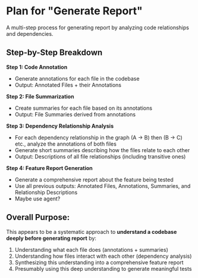 # Plan for "Generate Report"

A multi-step process for generating report by analyzing code relationships and dependencies.

## Step-by-Step Breakdown

**Step 1: Code Annotation**

- Generate annotations for each file in the codebase
- Output: Annotated Files + their Annotations

**Step 2: File Summarization**

- Create summaries for each file based on its annotations
- Output: File Summaries derived from annotations

**Step 3: Dependency Relationship Analysis**

- For each dependency relationship in the graph (A -> B) then (B -> C) etc., analyze the annotations of both files
- Generate short summaries describing how the files relate to each other
- Output: Descriptions of all file relationships (including transitive ones)

**Step 4: Feature Report Generation**

- Generate a comprehensive report about the feature being tested
- Use all previous outputs: Annotated Files, Annotations, Summaries, and Relationship Descriptions
- Maybe use agent?

## Overall Purpose:

This appears to be a systematic approach to **understand a codebase deeply before generating report** by:

1. Understanding what each file does (annotations + summaries)
2. Understanding how files interact with each other (dependency analysis)
3. Synthesizing this understanding into a comprehensive feature report
4. Presumably using this deep understanding to generate meaningful tests
